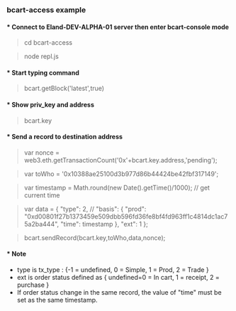 ### bcart-access example
#### * Connect to Eland-DEV-ALPHA-01 server then enter bcart-console mode 

> cd bcart-access

> node repl.js

#### * Start typing command

> bcart.getBlock('latest',true)

#### * Show priv_key and address
 
> bcart.key

#### * Send a record to destination address

> var nonce = web3.eth.getTransactionCount('0x'+bcart.key.address,'pending');

> var toWho = '0x10388ae25100d3b977d86b44424be42fbf317149';

> var timestamp = Math.round(new Date().getTime()/1000);  // get current time 

> var data = {
>	     "type": 2,       // 
>	     "basis": {
>		          "prod": "0xd00801f27b1373459e509dbb596fd36fe8bf4fd963ff1c4814dc1ac75a2ba444",
>		          "time": timestamp
>	      },
>	     "ext": 1
>       };


> bcart.sendRecord(bcart.key,toWho,data,nonce);

#### * Note
- type is tx_type : {-1 = undefined, 0 = Simple, 1 = Prod, 2 = Trade }
- ext is order status defined as { undefined=0 = In cart, 1 = receipt, 2 = purchase }
- If order status change in the same record, the value of "time" must be set as the same timestamp. 
